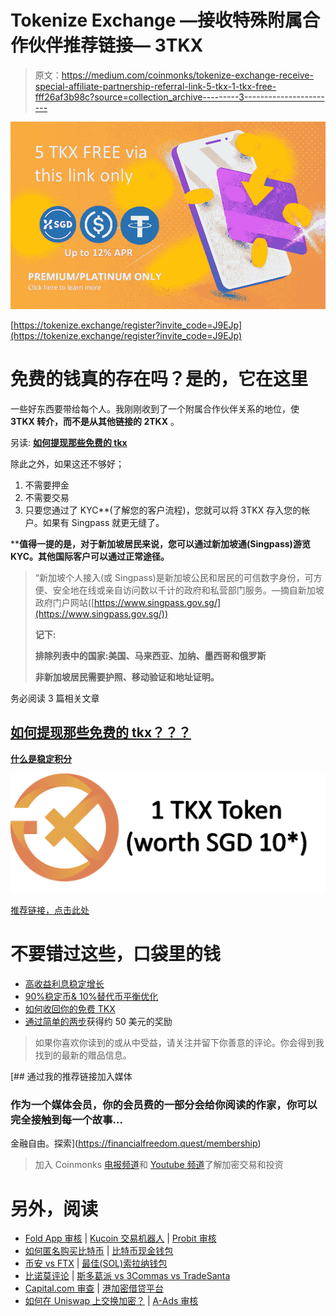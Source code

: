 # Tokenize Exchange —接收特殊附属合作伙伴推荐链接— 3TKX

> 原文：<https://medium.com/coinmonks/tokenize-exchange-receive-special-affiliate-partnership-referral-link-5-tkx-1-tkx-free-fff26af3b98c?source=collection_archive---------3----------------------->

![](img/97253527cc378f9a5cc6bb3c8fb9813a.png)

[https://tokenize.exchange/register?invite_code=J9EJp](https://tokenize.exchange/register?invite_code=J9EJp)

# 免费的钱真的存在吗？是的，它在这里

一些好东西要带给每个人。我刚刚收到了一个附属合作伙伴关系的地位，使 **3TKX 转介，而不是从其他链接的 2TKX** 。

另读: [**如何提现那些免费的 tkx**](https://financialfreedom.quest/how-to-withdraw-your-free-tkx-from-tokenize-exchange-bd2b715e5da5?source=your_stories_page-------------------------------------)

除此之外，如果这还不够好；

1.  不需要押金
2.  不需要交易
3.  只要您通过了 KYC**(了解您的客户流程)，您就可以将 3TKX 存入您的帐户。如果有 Singpass 就更无缝了。

****值得一提的是，对于新加坡居民来说，您可以通过新加坡通(Singpass)游览 KYC。其他国际客户可以通过正常途径。**

> “新加坡个人接入(或 Singpass)是新加坡公民和居民的可信数字身份，可方便、安全地在线或亲自访问数以千计的政府和私营部门服务。—摘自新加坡政府门户网站([https://www.singpass.gov.sg/](https://www.singpass.gov.sg/))
> 
> **记下:**
> 
> **排除列表中的国家:美国、马来西亚、加纳、墨西哥和俄罗斯**
> 
> **非新加坡居民需要护照、移动验证和地址证明。**

务必阅读 3 篇相关文章

## [**如何提现那些免费的 tkx？？？**](https://financialfreedom.quest/how-to-withdraw-your-free-tkx-from-tokenize-exchange-bd2b715e5da5?source=your_stories_page-------------------------------------)

[**什么是稳定积分**](https://financialfreedom.quest/high-yield-interest-stablecoins-from-singapore-context-c8c4f440e82f)

![](img/771e17070a3e9ddf8044067e669a98d3.png)

[推荐链接，点击此处](https://tokenize.exchange/register?invite_code=J9EJp)

# 不要错过这些，口袋里的钱

*   [高收益利息稳定增长](https://financialfreedom.quest/high-yield-interest-stablecoins-from-singapore-context-c8c4f440e82f?source=user_profile---------5----------------------------)
*   [90%稳定币& 10%替代币平衡优化](https://financialfreedom.quest/90-10-stablecoin-altcoin-balanced-yet-optimized-combo-55b3183fd3bf?source=your_stories_page-------------------------------------)
*   [如何收回你的免费 TKX](https://financialfreedom.quest/how-to-withdraw-your-free-tkx-from-tokenize-exchange-bd2b715e5da5?source=user_profile---------1----------------------------)
*   [通过简单的两步](https://financialfreedom.quest/free-approx-usd-50-giveaways-by-doing-only-2-simple-steps-7c7d33e2378f?source=user_profile---------0----------------------------)获得约 50 美元的奖励

> 如果你喜欢你读到的或从中受益，请关注并留下你善意的评论。你会得到我找到的最新的赠品信息。

[](https://financialfreedom.quest/membership) [## 通过我的推荐链接加入媒体

### 作为一个媒体会员，你的会员费的一部分会给你阅读的作家，你可以完全接触到每一个故事…

金融自由。探索](https://financialfreedom.quest/membership) 

> 加入 Coinmonks [电报频道](https://t.me/coincodecap)和 [Youtube 频道](https://www.youtube.com/c/coinmonks/videos)了解加密交易和投资

# 另外，阅读

*   [Fold App 审核](https://coincodecap.com/fold-app-review) | [Kucoin 交易机器人](/coinmonks/kucoin-trading-bot-automate-your-trades-8cf0ca2138e0) | [Probit 审核](https://coincodecap.com/probit-review)
*   [如何匿名购买比特币](https://coincodecap.com/buy-bitcoin-anonymously) | [比特币现金钱包](https://coincodecap.com/bitcoin-cash-wallets)
*   [币安 vs FTX](https://coincodecap.com/binance-vs-ftx) | [最佳(SOL)索拉纳钱包](https://coincodecap.com/solana-wallets)
*   [比诺莫评论](https://coincodecap.com/binomo-review) | [斯多葛派 vs 3Commas vs TradeSanta](https://coincodecap.com/stoic-vs-3commas-vs-tradesanta)
*   [Capital.com 审查](https://coincodecap.com/capital-com-review) | [港加密借贷平台](https://coincodecap.com/crypto-lending-hong-kong)
*   [如何在 Uniswap 上交换加密？](https://coincodecap.com/swap-crypto-on-uniswap) | [A-Ads 审核](https://coincodecap.com/a-ads-review)